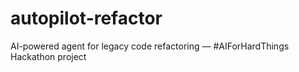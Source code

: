 # autopilot-refactor
 AI-powered agent for legacy code refactoring — #AIForHardThings Hackathon project

